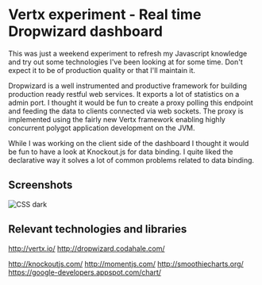 Vertx experiment - Real time Dropwizard dashboard
=======================================

This was just a weekend experiment to refresh my Javascript knowledge and try out some technologies I've been looking at for some time.
Don't expect it to be of production quality or that I'll maintain it.

Dropwizard is a well instrumented and productive framework for building production ready restful web services. It exports a lot of statistics on a admin port. I thought it would be fun to create a proxy polling this endpoint and feeding the data to clients connected via web sockets. The proxy is implemented using the fairly new Vertx framework enabling highly concurrent polygot application development on the JVM.

While I was working on the client side of the dashboard I thought it would be fun to have a look at Knockout.js for data binding. I quite liked the declarative way it solves a lot of common problems related to data binding.


Screenshots
------------
![CSS dark](https://github.com/kimble/dropwizard-dashboard/raw/master/screenshots/dashboard.png)

Relevant technologies and libraries
-------------------------------------
http://vertx.io/
http://dropwizard.codahale.com/

http://knockoutjs.com/
http://momentjs.com/
http://smoothiecharts.org/
https://google-developers.appspot.com/chart/